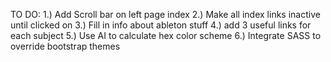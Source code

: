 TO DO:
1.) Add Scroll bar on left page index
2.) Make all index links inactive until clicked on 
3.) Fill in info about ableton stuff 
4.) add 3 useful links for each subject 
5.) Use AI to calculate hex color scheme
6.) Integrate SASS to override bootstrap themes